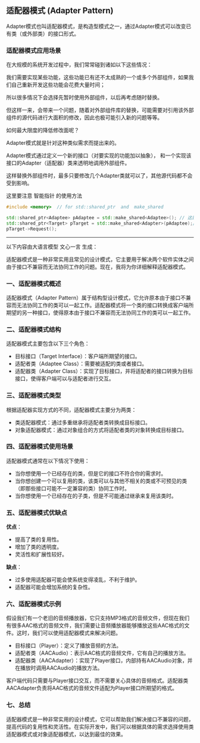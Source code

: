 ## 适配器模式 (Adapter Pattern)

Adapter模式也叫适配器模式，是构造型模式之一，通过Adapter模式可以改变已有类（或外部类）的接口形式。


### 适配器模式应用场景

在大规模的系统开发过程中，我们常常碰到诸如以下这些情况：

我们需要实现某些功能，这些功能已有还不太成熟的一个或多个外部组件，如果我们自己重新开发这些功能会花费大量时间；

所以很多情况下会选择先暂时使用外部组件，以后再考虑随时替换。

但这样一来，会带来一个问题，随着对外部组件库的替换，可能需要对引用该外部组件的源代码进行大面积的修改，因此也极可能引入新的问题等等。

如何最大限度的降低修改面呢？

Adapter模式就是针对这种类似需求而提出来的。

Adapter模式通过定义一个新的接口（对要实现的功能加以抽象），
和一个实现该接口的Adapter（适配器）类来透明地调用外部组件。

这样替换外部组件时，最多只要修改几个Adapter类就可以了，其他源代码都不会受到影响。



这里要注意 智能指针 的使用方法
```cpp
#include <memory>  // for std::shared_ptr  and  make_shared

std::shared_ptr<Adaptee> pAdaptee = std::make_shared<Adaptee>(); // 这是没有参数的情况
std::shared_ptr<Target> pTarget = std::make_shared<Adapter>(pAdaptee);//()里面是传递的参数
pTarget->Request();
```



-------------
以下内容由大语言模型 文心一言 生成：


适配器模式是一种非常实用且常见的设计模式，它主要用于解决两个软件实体之间由于接口不兼容而无法协同工作的问题。现在，我将为你详细解释适配器模式。

### 一、适配器模式概述
适配器模式（Adapter Pattern）属于结构型设计模式，它允许原本由于接口不兼容而无法协同工作的类可以一起工作。适配器模式将一个类的接口转换成客户端所期望的另一种接口，使得原本由于接口不兼容而无法协同工作的类可以一起工作。

### 二、适配器模式结构
适配器模式主要包含以下三个角色：

 * 目标接口（Target Interface）：客户端所期望的接口。
 * 适配者类（Adaptee Class）：需要被适配的类或者接口。
 * 适配器类（Adapter Class）：实现了目标接口，并将适配者的接口转换为目标接口，使得客户端可以与适配者进行交互。

### 三、适配器模式类型
根据适配器实现方式的不同，适配器模式主要分为两类：

 * 类适配器模式：通过多重继承将适配者类转换成目标接口。
 * 对象适配器模式：通过对象组合的方式将适配者类的对象转换成目标接口。


### 四、适配器模式使用场景

适配器模式通常在以下情况下使用：

 * 当你想使用一个已经存在的类，但是它的接口不符合你的需求时。
 * 当你想创建一个可以复用的类，该类可以与其他不相关的类或不可预见的类（即那些接口可能不一定兼容的类）协同工作时。
 * 当你想使用一个已经存在的子类，但是不可能通过继承来复用该类时。


### 五、适配器模式优缺点

 **优点**：

 * 提高了类的复用性。
 * 增加了类的透明度。
 * 灵活性和扩展性较好。

 **缺点**：

 * 过多使用适配器可能会使系统变得凌乱，不利于维护。
 * 适配器可能会增加系统的复杂性。

### 六、适配器模式示例
假设我们有一个老旧的音频播放器，它只支持MP3格式的音频文件，但现在我们有很多AAC格式的音频文件，我们需要让音频播放器能够播放这些AAC格式的文件。这时，我们可以使用适配器模式来解决问题。

 * 目标接口（Player）：定义了播放音频的方法。
 * 适配者类（AACAudio）：表示AAC格式的音频文件，它有自己的播放方法。
 * 适配器类（AACAdapter）：实现了Player接口，内部持有AACAudio对象，并在播放时调用AACAudio的播放方法。


客户端代码只需要与Player接口交互，而不需要关心具体的音频格式。适配器类AACAdapter负责将AAC格式的音频文件适配为Player接口所期望的格式。

### 七、总结
适配器模式是一种非常实用的设计模式，它可以帮助我们解决接口不兼容的问题，提高代码的复用性和灵活性。在实际开发中，我们可以根据具体的需求选择使用类适配器模式或对象适配器模式，以达到最佳的效果。


